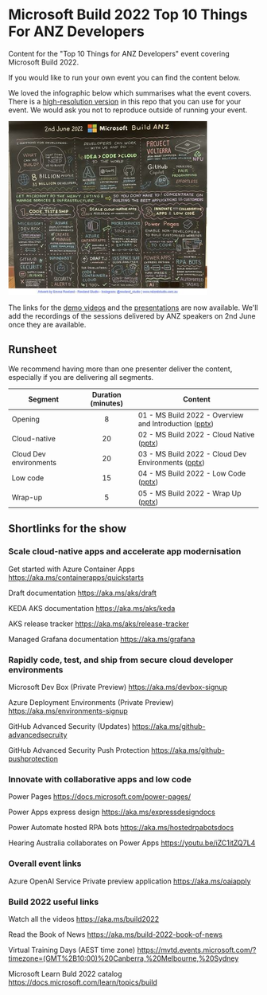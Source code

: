 # Microsoft Build 2022 Top 10 Things For ANZ Developers

Content for the "Top 10 Things for ANZ Developers" event covering Microsoft Build 2022. 

If you would like to run your own event you can find the content below.

We loved the infographic below which summarises what the event covers. There is a [high-resolution version](infographic-blackboard.jpg) in this repo that you can use for your event. We would ask you not to reproduce outside of running your event.

![Infographic on a blackboard - low-res](/small-infographic-blackboard.jpg)

The links for the [demo videos](./DemosVideos/readme.md) and the [presentations](./Presentations/readme.md) are now available. We'll add the recordings of the sessions delivered by ANZ speakers on 2nd June once they are available.

## Runsheet

We recommend having more than one presenter deliver the content, especially if you are delivering all segments.

| Segment | Duration (minutes) | Content |
|---------|:----------:|---------|
| Opening | 8          | 01 - MS Build 2022 - Overview and Introduction ([pptx](./Presentations/01%20-%20MS%20Build%202022%20-%20Overview%20and%20Introduction.pptx)) |
| Cloud-native | 20    | 02 - MS Build 2022 - Cloud Native ([pptx](./Presentations/02%20-%20MS%20Build%202022%20-%20Cloud%20Native.pptx)) |
| Cloud Dev environments | 20 | 03 - MS Build 2022 - Cloud Dev Environments ([pptx](./Presentations/03%20-%20MS%20Build%202022%20-%20Cloud%20Dev%20Environments.pptx)) |
| Low code | 15 | 04 - MS Build 2022 - Low Code ([pptx](./Presentations/04%20-%20MS%20Build%202022%20-%20Low%20Code.pptx))
| Wrap-up | 5 | 05 - MS Build 2022 - Wrap Up ([pptx](./Presentations/05%20-%20MS%20Build%202022%20-%20Wrap%20Up.pptx))

## Shortlinks for the show

### Scale cloud-native apps and accelerate app modernisation

Get started with Azure Container Apps
https://aka.ms/containerapps/quickstarts

Draft documentation
https://aka.ms/aks/draft

KEDA AKS documentation
https://aka.ms/aks/keda

AKS release tracker
https://aka.ms/aks/release-tracker

Managed Grafana documentation
https://aka.ms/grafana

### Rapidly code, test, and ship from secure cloud developer environments

Microsoft Dev Box (Private Preview)
https://aka.ms/devbox-signup

Azure Deployment Environments (Private Preview)
https://aka.ms/environments-signup

GitHub Advanced Security (Updates)
https://aka.ms/github-advancedsecruity

GitHub Advanced Security Push Protection 
https://aka.ms/github-pushprotection

### Innovate with collaborative apps and low code

Power Pages 
https://docs.microsoft.com/power-pages/

Power Apps express design
https://aka.ms/expressdesigndocs

Power Automate hosted RPA bots
https://aka.ms/hostedrpabotsdocs

Hearing Australia collaborates on Power Apps https://youtu.be/iZC1itZQ7L4

### Overall event links

Azure OpenAI Service Private preview application
https://aka.ms/oaiapply

### Build 2022 useful links

Watch all the videos 
https://aka.ms/build2022

Read the Book of News
https://aka.ms/build-2022-book-of-news

Virtual Training Days (AEST time zone)
https://mvtd.events.microsoft.com/?timezone=(GMT%2B10:00)%20Canberra,%20Melbourne,%20Sydney

Microsoft Learn Buld 2022 catalog
https://docs.microsoft.com/learn/topics/build
